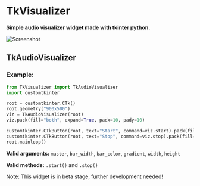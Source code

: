 # TkVisualizer
**Simple audio visualizer widget made with tkinter python.**

![Screenshot](https://github.com/Akascape/TkVisualizer/assets/89206401/5f16df2c-0dce-42a6-ac1c-78664314a35a)

## TkAudioVisualizer
### Example:
```python
from TkVisualizer import TkAudioVisualizer
import customtkinter

root = customtkinter.CTk()
root.geometry("900x500")
viz = TkAudioVisualizer(root)
viz.pack(fill="both", expand=True, padx=10, pady=10)

customtkinter.CTkButton(root, text="Start", command=viz.start).pack(fill="x", expand=True, side="left", pady=10, padx=10)
customtkinter.CTkButton(root, text="Stop", command=viz.stop).pack(fill="x", expand=True, side="right", pady=10, padx=10)
root.mainloop()
```

**Valid arguments:** `master`, `bar_width`, `bar_color`, `gradient`, `width`, `height`

**Valid methods:** `.start()` and `.stop()`

Note: This widget is in beta stage, further development needed!
